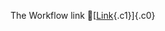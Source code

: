 The Workflow link
👏[[Link](https://www.google.com/url?q=http://www.google.com&sa=D&source=editors&ust=1755668732903298&usg=AOvVaw0ENxMvfxhY2TKUa1B-WM4y){.c1}]{.c0}
